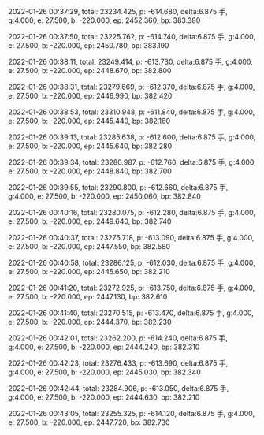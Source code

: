 2022-01-26 00:37:29, total: 23234.425, p: -614.680, delta:6.875 手, g:4.000, e: 27.500, b: -220.000, ep: 2452.360, bp: 383.380

2022-01-26 00:37:50, total: 23225.762, p: -614.740, delta:6.875 手, g:4.000, e: 27.500, b: -220.000, ep: 2450.780, bp: 383.190

2022-01-26 00:38:11, total: 23249.414, p: -613.730, delta:6.875 手, g:4.000, e: 27.500, b: -220.000, ep: 2448.670, bp: 382.800

2022-01-26 00:38:31, total: 23279.669, p: -612.370, delta:6.875 手, g:4.000, e: 27.500, b: -220.000, ep: 2446.990, bp: 382.420

2022-01-26 00:38:53, total: 23310.948, p: -611.840, delta:6.875 手, g:4.000, e: 27.500, b: -220.000, ep: 2445.440, bp: 382.160

2022-01-26 00:39:13, total: 23285.638, p: -612.600, delta:6.875 手, g:4.000, e: 27.500, b: -220.000, ep: 2445.640, bp: 382.280

2022-01-26 00:39:34, total: 23280.987, p: -612.760, delta:6.875 手, g:4.000, e: 27.500, b: -220.000, ep: 2448.840, bp: 382.700

2022-01-26 00:39:55, total: 23290.800, p: -612.660, delta:6.875 手, g:4.000, e: 27.500, b: -220.000, ep: 2450.060, bp: 382.840

2022-01-26 00:40:16, total: 23280.075, p: -612.280, delta:6.875 手, g:4.000, e: 27.500, b: -220.000, ep: 2449.640, bp: 382.740

2022-01-26 00:40:37, total: 23276.718, p: -613.090, delta:6.875 手, g:4.000, e: 27.500, b: -220.000, ep: 2447.550, bp: 382.580

2022-01-26 00:40:58, total: 23286.125, p: -612.030, delta:6.875 手, g:4.000, e: 27.500, b: -220.000, ep: 2445.650, bp: 382.210

2022-01-26 00:41:20, total: 23272.925, p: -613.750, delta:6.875 手, g:4.000, e: 27.500, b: -220.000, ep: 2447.130, bp: 382.610

2022-01-26 00:41:40, total: 23270.515, p: -613.470, delta:6.875 手, g:4.000, e: 27.500, b: -220.000, ep: 2444.370, bp: 382.230

2022-01-26 00:42:01, total: 23262.200, p: -614.240, delta:6.875 手, g:4.000, e: 27.500, b: -220.000, ep: 2444.240, bp: 382.310

2022-01-26 00:42:23, total: 23276.433, p: -613.690, delta:6.875 手, g:4.000, e: 27.500, b: -220.000, ep: 2445.030, bp: 382.340

2022-01-26 00:42:44, total: 23284.906, p: -613.050, delta:6.875 手, g:4.000, e: 27.500, b: -220.000, ep: 2444.630, bp: 382.210

2022-01-26 00:43:05, total: 23255.325, p: -614.120, delta:6.875 手, g:4.000, e: 27.500, b: -220.000, ep: 2447.720, bp: 382.730